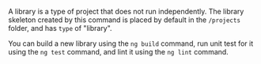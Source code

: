 A library is a type of project that does not run independently.
The library skeleton created by this command is placed by default in the `/projects` folder, and has `type` of "library".

You can build a new library using the `ng build` command, run unit test for it using the `ng test` command,
and lint it using the `ng lint` command.